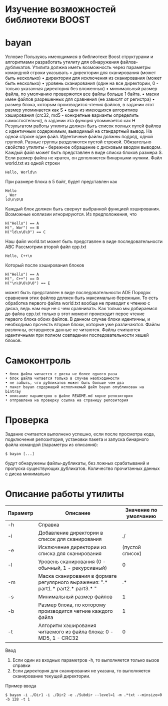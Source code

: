# Изучение возможностей библиотеки BOOST
# bayan
Условие
Пользуясь имеющимися в библиотеке Boost структурами и алгоритмами
разработать утилиту для обнаружения файлов-дубликатов.
Утилита должна иметь возможность через параметры командной строки
указывать
• директории для сканирования (может быть несколько)
• директории для исключения из сканирования (может быть несколько)
• уровень сканирования (один на все директории, 0 - только указанная
директория без вложенных)
• минимальный размер файла, по умолчанию проверяются все файлы
больше 1 байта.
• маски имен файлов разрешенных для сравнения (не зависят от
регистра)
• размер блока, которым производится чтения файлов, в задании этот
размер упоминается как S
• один из имеющихся алгоритмов хэширования (crc32, md5 -
конкретные варианты определить самостоятельно), в задании
эта функция упоминается как H
Результатом работы утилиты должен быть список полных путей файлов
с идентичным содержимым, выводимый на стандартный вывод. На одной
строке один файл. Идентичные файлы должны подряд, одной группой.
Разные группы разделяются пустой строкой.
Обязательно свойство утилиты - бережное обращение с дисковым вводом
выводом. Каждый файл может быть представлен в виде списка блоков
размера S. Если размер файла не кратен, он дополняется бинарными
нулями.
Файл world.txt из одной строки

    Hello, World\n

При размере блока в 5 байт, будет представлен как

    Hello
    , Wor
    ld\n\0\0

Каждый блок должен быть свернут выбранной функцией хэширования.
Возможные коллизии игнорируются. Из предположения, что

    H("Hello") == A
    H(", Wor") == B
    H("ld\n\0\0") == C

Наш файл world.txt может быть представлен в виде последовательности
ABC
Рассмотрим второй файл cpp.txt

    Hello, C++\n

Который после хэширования блоков

    H("Hello") == A  
    H(", C++") == D  
    H("\n\0\0\0\0") == E

может быть представлен в виде последовательности ADE
Порядок сравнения этих файлов должен быть максимально бережным. То
есть обработка первого файла world.txt вообще не приводит к чтению с
диска, ведь нам еще не с чем сравнивать. Как только мы добираемся до
файла cpp.txt только в этот момент происходит перое чтение первого блока
обоих файлов. В данном случае блоки идентичны, и необходимо прочесть
вторые блоки, которые уже различаются. Файлы различны, оставшиеся
данные не читаются.
Файлы считаются идентичными при полном совпадении последовательности
хешей блоков.

# Самоконтроль

    • блок файла читается с диска не более одного раза
    • блок файла читается только в случае необходимости
    • не забыть, что дубликатов может быть больше чем два
    • пакет bayan содержащий исполняемый файл bayan опубликован на
    bintray
    • описание параметров в файле README.md корне репозитория
    • отправлена на проверку ссылка на страницу репозитория

# Проверка

Задание считается выполнено успешно, если после просмотра кода,
подключения репозитория, установки пакета и запуска бинарного файла
командой (параметры из описания):

    $ bayan [...]

будут обнаружены файлы-дубликаты, без ложных срабатываний и
пропуска существующих дубликатов.
Количество прочитанных данных с диска минимально

# Описание работы утилиты

| Параметр | Описание | Значение по умолчанию |
|---| ---------|---------------------- |
|-h|Справка||
|-i|Добавление директории в список для сканирования|./|
|-e|Исключение директории из списка для сканирования|(пустой список)|
|-l|Уровень сканирования (0 - обычный, 1 - рекурсивный)|0|
|-m|Маска сканирования в формате регулярного выражения: ".* part1.* part2.* part3.* "| .* |
|-s|Минимальный размер файлов|1| 	
|-b|Размер блока, по которому производится четние каждого файла|1| 	
|-t|Алгоритм хэширования читаемого из файла блока: 0 - MD5, 1 - CRC32|0| 	

Ввод

1) Если один из входных параметров -h, то выполняется только вызов справки
2) Если директория для сканирования не указана, то выполняется сканирование текущей директории.

Пример ввода

    $ bayan -i ./Dir1 -i ./Dir2 -e ./Subdir --level=1 -m .*txt --minsize=0 -b 128 -t 1
